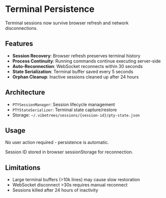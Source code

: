 # Terminal Persistence

Terminal sessions now survive browser refresh and network disconnections.

## Features

- **Session Recovery**: Browser refresh preserves terminal history
- **Process Continuity**: Running commands continue executing server-side
- **Auto-Reconnection**: WebSocket reconnects within 30 seconds
- **State Serialization**: Terminal buffer saved every 5 seconds
- **Orphan Cleanup**: Inactive sessions cleaned up after 24 hours

## Architecture

- `PTYSessionManager`: Session lifecycle management
- `PTYStateSerializer`: Terminal state capture/restore
- Storage: `~/.vibetrees/sessions/{session-id}/pty-state.json`

## Usage

No user action required - persistence is automatic.

Session ID stored in browser sessionStorage for reconnection.

## Limitations

- Large terminal buffers (>10k lines) may cause slow restoration
- WebSocket disconnect >30s requires manual reconnect
- Sessions killed after 24 hours of inactivity
